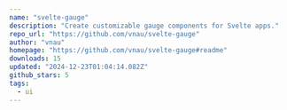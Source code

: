 ```yaml
---
name: "svelte-gauge"
description: "Create customizable gauge components for Svelte apps."
repo_url: "https://github.com/vnau/svelte-gauge"
author: "vnau"
homepage: "https://github.com/vnau/svelte-gauge#readme"
downloads: 15
updated: "2024-12-23T01:04:14.082Z"
github_stars: 5
tags: 
  - ui
---
```

